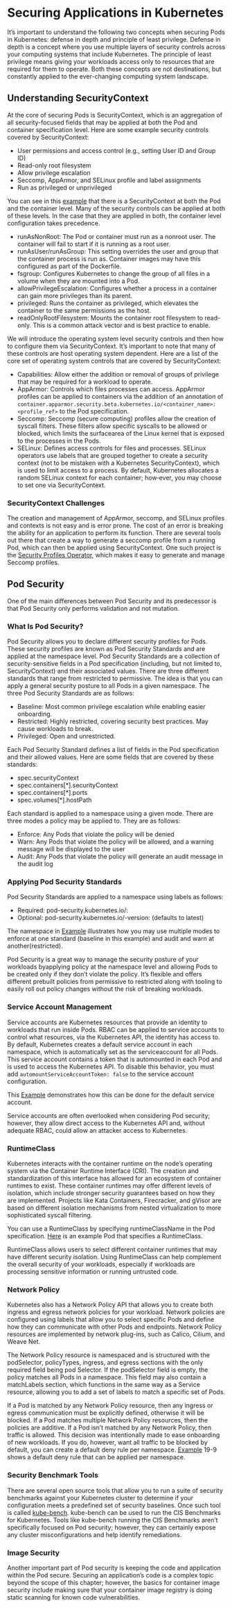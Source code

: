 # Securing Applications in Kubernetes

It’s important to understand the following two concepts when securing Pods in Kubernetes: defense in depth and principle of least privilege. Defense in depth is a
concept where you use multiple layers of security controls across your computing systems that include Kubernetes. The principle of least privilege means giving your workloads access only to resources that are required for them to operate. Both these concepts are not destinations, but constantly applied to the ever-changing computing system landscape.

## Understanding SecurityContext

At the core of securing Pods is SecurityContext, which is an aggregation of all security-focused fields that may be applied at both the Pod and container specification level. Here are some example security controls covered by SecurityContext:
- User permissions and access control (e.g., setting User ID and Group ID)
- Read-only root filesystem
- Allow privilege escalation
- Seccomp, AppArmor, and SELinux profile and label assignments
- Run as privileged or unprivileged

You can see in this [example](./kuard-pod-securitycontext.yaml) that there is a SecurityContext at both the Pod and the container level. Many of the security controls can be applied at both of these levels. In the case that they are applied in both, the container level configuration takes
precedence.

- runAsNonRoot: The Pod or container must run as a nonroot user. The container will fail to start if it is running as a root user.
- runAsUser/runAsGroup: This setting overrides the user and group that the container process is run as. Container images may have this configured as part of the Dockerfile.
- fsgroup: Configures Kubernetes to change the group of all files in a volume when they are mounted into a Pod.
- allowPrivilegeEscalation: Configures whether a process in a container can gain more privileges than its parent.
- privileged: Runs the container as privileged, which elevates the container to the same permissions as the host.
- readOnlyRootFilesystem: Mounts the container root filesystem to read-only. This is a common attack vector and is best practice to enable.

We will introduce the operating system level security controls and then how to configure them via SecurityContext. It’s important to note that many of these controls are host operating system dependent. Here are a list of the core set of operating system controls that are covered by SecurityContext:

- Capabilities: Allow either the addition or removal of groups of privilege that may be required for a workload to operate.
- AppArmor: Controls which files processes can access. AppArmor profiles can be applied to containers via the addition of an annotation of `container.apparmor.security.beta.kubernetes.io/<container_name>: <profile_ref>` to the Pod specification.
- Seccomp: Seccomp (secure computing) profiles allow the creation of syscall filters. These filters allow specific syscalls to be allowed or blocked, which limits the surfacearea of the Linux kernel that is exposed to the processes in the Pods.
- SELinux: Defines access controls for files and processes. SELinux operators use labels that are grouped together to create a security context (not to be mistaken with a Kubernetes SecurityContext), which is used to limit access to a process. By default, Kubernetes allocates a random SELinux context for each container; how‐ever, you may choose to set one via SecurityContext.

### SecurityContext Challenges

The creation and management of AppArmor, seccomp, and SELinux profiles and contexts is not easy and is error prone. The cost of an error is breaking the
ability for an application to perform its function. There are several tools out there that create a way to generate a seccomp profile from a running Pod, which can then be applied using SecurityContext. One such project is the [Security Profiles Operator](https://github.com/kubernetes-sigs/security-profiles-operator), which makes it easy to generate and manage Seccomp profiles.

## Pod Security

One of the main differences between Pod Security and its predecessor is that Pod Security only performs validation and not mutation.

### What Is Pod Security?

Pod Security allows you to declare different security profiles for Pods. These security profiles are known as Pod Security Standards and are applied at the namespace level. Pod Security Standards are a collection of security-sensitive fields in a Pod specification (including, but not limited to, SecurityContext) and their associated values. There are three different standards that range from restricted to permissive. The idea is that you can apply a general security posture to all Pods in a given namespace. The three Pod Security Standards are as follows:

- Baseline: Most common privilege escalation while enabling easier onboarding.
- Restricted: Highly restricted, covering security best practices. May cause workloads to break.
- Privileged: Open and unrestricted.

Each Pod Security Standard defines a list of fields in the Pod specification and their allowed values. Here are some fields that are covered by these standards:
- spec.securityContext
- spec.containers[*].securityContext
- spec.containers[*].ports
- spec.volumes[*].hostPath

Each standard is applied to a namespace using a given mode. There are three modes a policy may be applied to. They are as follows:
- Enforce: Any Pods that violate the policy will be denied
- Warn: Any Pods that violate the policy will be allowed, and a warning message will be displayed to the user
- Audit: Any Pods that violate the policy will generate an audit message in the audit log

### Applying Pod Security Standards

Pod Security Standards are applied to a namespace using labels as follows:
- Required: pod-security.kubernetes.io/<MODE>: <LEVEL>
- Optional: pod-security.kubernetes.io/<MODE>-version: <VERSION> (defaults to latest)

The namespace in [Example](./baseline-ns.yaml) illustrates how you may use multiple modes to enforce at one standard (baseline in this example) and audit and warn at another(restricted).

Pod Security is a great way to manage the security posture of your workloads byapplying policy at the namespace level and allowing Pods to be created only if
they don’t violate the policy. It’s flexible and offers different prebuilt policies from permissive to restricted along with tooling to easily roll out policy changes without the risk of breaking workloads.

### Service Account Management

Service accounts are Kubernetes resources that provide an identity to workloads that run inside Pods. RBAC can be applied to service accounts to control what resources, via the Kubernetes API, the identity has access to. By default, Kubernetes creates a default service account in each namespace, which is automatically set as the serviceaccount for all Pods. This service account contains a token that is automounted in each Pod and is used to access the Kubernetes API. To disable this behavior, you must add `automountServiceAccountToken: false` to the service account configuration.

This [Example](./service-account.yaml) demonstrates how this can be done for the default service account. 

Service accounts are often overlooked when considering Pod security; however, they allow direct access to the Kubernetes API and, without adequate RBAC, could allow an attacker access to Kubernetes.

### RuntimeClass

Kubernetes interacts with the container runtime on the node’s operating system via the Container Runtime Interface (CRI). The creation and standardization of
this interface has allowed for an ecosystem of container runtimes to exist. These container runtimes may offer different levels of isolation, which include stronger security guarantees based on how they are implemented. Projects like Kata Containers, Firecracker, and gVisor are based on different isolation mechanisms from nested virtualization to more sophisticated syscall filtering.

You can use a RuntimeClass by specifying runtimeClassName in the Pod specification. [Here](./kuard-pod-runtimeclass.yaml) is an example Pod that specifies a RuntimeClass.

RuntimeClass allows users to select different container runtimes that may have different security isolation. Using RuntimeClass can help complement the overall security of your workloads, especially if workloads are processing sensitive information or running untrusted code.

### Network Policy

Kubernetes also has a Network Policy API that allows you to create both ingress and egress network policies for your workload. Network policies are configured using labels that allow you to select specific Pods and define how they can communicate with other Pods and endpoints. Network Policy resources
are implemented by network plug-ins, such as Calico, Cilium, and Weave Net.

The Network Policy resource is namespaced and is structured with the podSelector, policyTypes, ingress, and egress sections with the only required field being pod
Selector. If the podSelector field is empty, the policy matches all Pods in a namespace. This field may also contain a matchLabels section, which functions in the same way as a Service resource, allowing you to add a set of labels to match a specific set of Pods.

If a Pod is matched by any Network Policy resource, then any ingress or egress communication must be explicitly defined, otherwise it will be blocked. If a
Pod matches multiple Network Policy resources, then the policies are additive. If a Pod isn’t matched by any Network Policy, then traffic is allowed. This decision was intentionally made to ease onboarding of new workloads. If you do, however, want all traffic to be blocked by default, you can create a default deny rule per namespace. [Example]() 19-9 shows a default deny rule that can be applied per namespace.

### Security Benchmark Tools

There are several open source tools that allow you to run a suite of security benchmarks against your Kubernetes cluster to determine if your configuration meets a predefined set of security baselines. Once such tool is called [kube-bench](https://github.com/aquasecurity/kube-bench). kube-bench can be used to run the CIS Benchmarks for Kubernetes. Tools like kube-bench running the CIS Benchmarks aren’t specifically focused on Pod security; however, they can certainly expose any cluster misconfigurations and help identify remediations.

### Image Security

Another important part of Pod security is keeping the code and application within the Pod secure. Securing an application’s code is a complex topic beyond the scope of this chapter; however, the basics for container image security include making sure that your container image registry is doing static scanning for known code vulnerabilities.